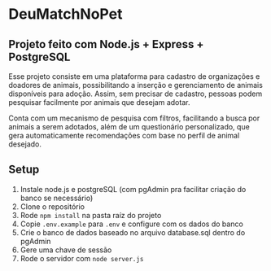 # DeuMatchNoPet

## Projeto feito com Node.js + Express + PostgreSQL

Esse projeto consiste em uma plataforma para cadastro de organizações e doadores de animais, possibilitando a inserção e gerenciamento de animais disponíveis para adoção. Assim, sem precisar de cadastro, pessoas podem pesquisar facilmente por animais que desejam adotar.

Conta com um mecanismo de pesquisa com filtros, facilitando a busca por animais a serem adotados, além de um questionário personalizado, que gera automaticamente recomendações com base no perfil de animal desejado. 


## Setup

1. Instale node.js e postgreSQL (com pgAdmin pra facilitar criação do banco se necessário)
2. Clone o repositório
3. Rode `npm install` na pasta raíz do projeto
4. Copie `.env.example` para `.env` e configure com os dados do banco
5. Crie o banco de dados baseado no arquivo database.sql dentro do pgAdmin
6. Gere uma chave de sessão
5. Rode o servidor com `node server.js`

